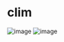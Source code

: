 # clim

![image](https://user-images.githubusercontent.com/64355174/145194404-895056f5-e76d-4b28-9838-924a01d36259.png)
![image](https://user-images.githubusercontent.com/64355174/145194423-32d0f024-7007-4250-a285-1c1bee30e625.png)
